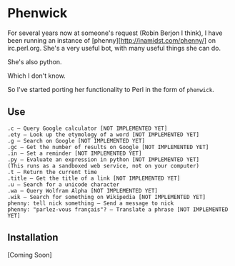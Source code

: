 # Phenwick

For several years now at someone's request (Robin Berjon I think), I have been
running an instance of [phenny][http://inamidst.com/phenny/] on irc.perl.org.
She's a very useful bot, with many useful things she can do.

She's also python.

Which I don't know.

So I've started porting her functionality to Perl in the form of `phenwick`.

## Use

    .c — Query Google calculator [NOT IMPLEMENTED YET]
    .ety — Look up the etymology of a word [NOT IMPLEMENTED YET]
    .g — Search on Google [NOT IMPLEMENTED YET]
    .gc — Get the number of results on Google [NOT IMPLEMENTED YET]
    .in — Set a reminder [NOT IMPLEMENTED YET]
    .py — Evaluate an expression in python [NOT IMPLEMENTED YET]
    (This runs as a sandboxed web service, not on your computer)
    .t — Return the current time 
    .title — Get the title of a link [NOT IMPLEMENTED YET]
    .u — Search for a unicode character
    .wa — Query Wolfram Alpha [NOT IMPLEMENTED YET]
    .wik — Search for something on Wikipedia [NOT IMPLEMENTED YET]
    phenny: tell nick something — Send a message to nick
    phenny: "parlez-vous français"? — Translate a phrase [NOT IMPLEMENTED YET]

## Installation

[Coming Soon]

